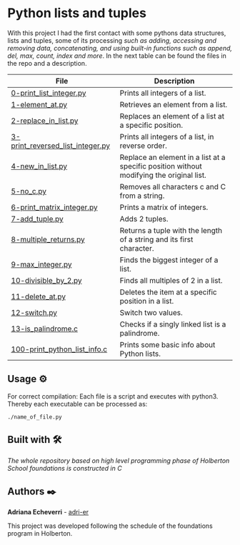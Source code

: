 # Python lists and tuples

With this project I had the first contact with some pythons data structures, lists and tuples, some of its processing _such as adding, accessing and removing data, concatenating, and using built-in functions such as append, del, max, count, index and more_. In the next table can be found the files in the repo and a description. 

| File      | Description |
| ----------- | ----------- |
| [0-print_list_integer.py](https://github.com/adri-er/holbertonschool-higher_level_programming/blob/main/0x03-python-data_structures/0-print_list_integer.py) | Prints all integers of a list. |
| [1-element_at.py](https://github.com/adri-er/holbertonschool-higher_level_programming/blob/main/0x03-python-data_structures/1-element_at.py) | Retrieves an element from a list. |
| [2-replace_in_list.py](https://github.com/adri-er/holbertonschool-higher_level_programming/blob/main/0x03-python-data_structures/2-replace_in_list.py) | Replaces an element of a list at a specific position. |
| [3-print_reversed_list_integer.py](https://github.com/adri-er/holbertonschool-higher_level_programming/blob/main/0x03-python-data_structures/3-print_reversed_list_integer.py) | Prints all integers of a list, in reverse order. |
| [4-new_in_list.py](https://github.com/adri-er/holbertonschool-higher_level_programming/blob/main/0x03-python-data_structures/4-new_in_list.py) |  Replace an element in a list at a specific position without modifying the original list. |
| [5-no_c.py](https://github.com/adri-er/holbertonschool-higher_level_programming/blob/main/0x03-python-data_structures/5-no_c.py) | Removes all characters c and C from a string. |
| [6-print_matrix_integer.py](https://github.com/adri-er/holbertonschool-higher_level_programming/blob/main/0x03-python-data_structures/6-print_matrix_integer.py) | Prints a matrix of integers. |
| [7-add_tuple.py](https://github.com/adri-er/holbertonschool-higher_level_programming/blob/main/0x03-python-data_structures/7-add_tuple.py) | Adds 2 tuples. |
| [8-multiple_returns.py](https://github.com/adri-er/holbertonschool-higher_level_programming/blob/main/0x03-python-data_structures/8-multiple_returns.py) | Returns a tuple with the length of a string and its first character. |
| [9-max_integer.py](https://github.com/adri-er/holbertonschool-higher_level_programming/blob/main/0x03-python-data_structures/9-max_integer.py) | Finds the biggest integer of a list. |
| [10-divisible_by_2.py](https://github.com/adri-er/holbertonschool-higher_level_programming/blob/main/0x03-python-data_structures/10-divisible_by_2.py) | Finds all multiples of 2 in a list. |
| [11-delete_at.py](https://github.com/adri-er/holbertonschool-higher_level_programming/blob/main/0x03-python-data_structures/11-delete_at.py) | Deletes the item at a specific position in a list. |
| [12-switch.py](https://github.com/adri-er/holbertonschool-higher_level_programming/blob/main/0x03-python-data_structures/12-switch.py) | Switch two values. |
| [13-is_palindrome.c]() | Checks if a singly linked list is a palindrome. |
| [100-print_python_list_info.c]() | Prints some basic info about Python lists. |

## Usage ⚙️

For correct compilation:
Each file is a script and executes with python3. Thereby each executable can be processed as:

```
./name_of_file.py
```


## Built with 🛠️

_The whole repository based on high level programming phase of Holberton School foundations is constructed in C_

## Authors ✒️

**Adriana Echeverri** - [adri-er](https://github.com/adri-er)


This project was developed following the schedule of the foundations program in Holberton.
